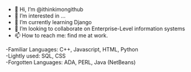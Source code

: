 - 👋 Hi, I’m @ithinkimongithub
- 👀 I’m interested in ...
- 🌱 I’m currently learning Django
- 💞️ I’m looking to collaborate on Enterprise-Level information systems
- 📫 How to reach me: find me at work.

-Familiar Languages: C++, Javascript, HTML, Python<br>
-Lightly used: SQL, CSS<br>
-Forgotten Languages: ADA, PERL, Java (NetBeans)<br>


<!---
ithinkimongithub/ithinkimongithub is a ✨ special ✨ repository because its `README.md` (this file) appears on your GitHub profile.
You can click the Preview link to take a look at your changes.
--->
